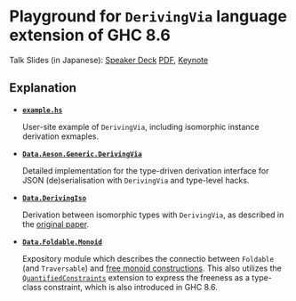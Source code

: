 # Playground for `DerivingVia` language extension of GHC 8.6
Talk Slides (in Japanese): [Speaker Deck][SD] [PDF][PDF], [Keynote][Keynote]

## Explanation
- **[`example.hs`](app/example.hs)**

  User-site example of `DerivingVia`, including isomorphic instance derivation exmaples.
- **[`Data.Aeson.Generic.DerivingVia`](src/Data/Aeson/Generic/DerivingVia.hs)**

  Detailed implementation for the type-driven derivation interface for JSON (de)serialisation with `DerivingVia` and type-level hacks.
- **[`Data.DerivingIso`](src/Data/DerivingIso.hs)**

  Derivation between isomorphic types with `DerivingVia`, as described in the [original paper][paper].

- **[`Data.Foldable.Monoid`](src/Data/Foldable/Monoid.hs)**

  Expository module which describes the connectio between `Foldable` (and `Traversable`) and [free monoid constructions][free].
  This also utilizes the [`QuantifiedConstraints`][QC] extension to express the freeness as a type-class constraint, which is also introduced in GHC 8.6.



[SD]: http://bit.ly/derivia
[PDF]: slides/slide.pdf
[Keynote]: slides/slide.key
[paper]: https://www.kosmikus.org/DerivingVia/deriving-via-paper.pdf
[free]: https://en.wikipedia.org/wiki/Free_object

[QC]: https://ghc.haskell.org/trac/ghc/wiki/QuantifiedConstraints


